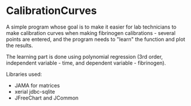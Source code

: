 CalibrationCurves
=================

A simple program whose goal is to make it easier for lab technicians to make calibration curves when making fibrinogen calibrations - several points are entered, and the program needs to "learn" the function and plot the results. 

The learning part is done using polynomial regression (3rd order, independent variable - time, and dependent variable - fibrinogen).

Libraries used:
- JAMA for matrices
- xerial jdbc-sqlite
- JFreeChart and JCommon
